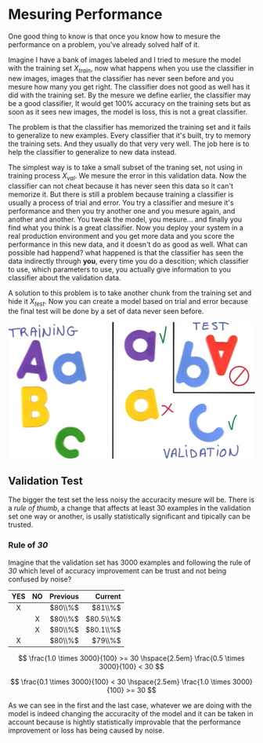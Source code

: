 # Mesuring Performance

One good thing to know is that once you know how to mesure the performance on a problem, you've already solved half of it.

Imagine I have a bank of images labeled and I tried to mesure the model with the training set $X_{train}$, now what happens when you use the classifier in new images, images that the classifier has never seen before and you mesure how many you get right. The classifier does not good as well has it did with the training set. By the mesure we define earlier, the classifier may be a good classifier, It would get 100% accuracy on the training sets but as soon as it sees new images, the model is loss, this is not a great classifier.

The problem is that the classifier has memorized the training set and it fails to generalize to new examples. Every classifier that it's built, try to memory the training sets. And they usually do that very very well. The job here is to help the classifier to generalize to new data instead.

The simplest way is to take a small subset of the traning set, not using in training process $X_{val}$. We mesure the error in this validation data. Now the classifier can not cheat because it has never seen this data so it can't memorize it. But there is still a problem because training a classifier is usually a process of trial and error. You try a classifier and mesure it's performance and then you try another one and you mesure again, and another and another. You tweak the model, you mesure... and finally you find what you think is a great classifier. Now you deploy your system in a real production environment and you get more data and you score the performance in this new data, and it doesn't do as good as well. What can possible had happend? what happened is that the classifier has seen the data indirectly through **you**, every time you do a descition; which classifier to use, which parameters to use, you actually give information to you classifier about the validation data.

A solution to this problem is to take another chunk from the training set and hide it $X_{test}$. Now you can create a model based on trial and error because the final test will be done by a set of data never seen before. 

![Udacity](./Img/training-test-validation.png)

## Validation Test

The bigger the test set the less noisy the accuracity mesure will be. There is a *rule of thumb*, a change that affects at least 30 examples in the validation set one way or another, is usally statistically significant and tipically can be trusted.

### Rule of *30*

Imagine that the validation set has 3000 examples and following the rule of *30* which level of accuracy improvement can be trust and not being confused by noise?

|YES|NO|Previous|Current|
|:---:|:---:|---:|---:|
|X||$80\\%$|$81\\%$
||X|$80\\%$|$80.5\\%$|
||X|$80\\%$|$80.1\\%$|
|X||$80\\%$|$79\\%$|

$$ \frac{1.0 \times 3000}{100} >= 30 \hspace{2.5em} \frac{0.5 \times 3000}{100} < 30 $$

$$ \frac{0.1 \times 3000}{100} < 30 \hspace{2.5em} \frac{1.0 \times 3000}{100} >= 30 $$

As we can see in the first and the last case, whatever we are doing with the model is indeed changing the accuracity of the model and it can be taken in account because is hightly statistically improvable that the performance improvement or loss has being caused by noise.
